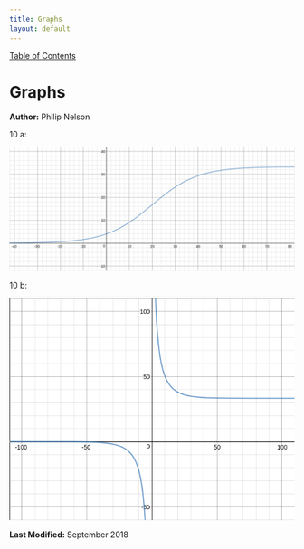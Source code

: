 ```yaml
---
title: Graphs
layout: default
---
```

<a href="https://philipnelson5.github.io/math4610/SoftwareManual"> Table of Contents </a>
# Graphs

**Author:** Philip Nelson

10 a:

![10 a.](./1.png)

10 b:

![10 b.](./2.png)

**Last Modified:** September 2018
